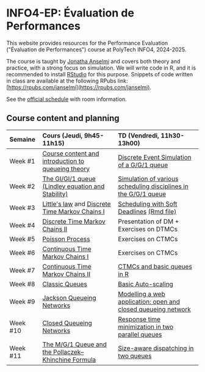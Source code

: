 # INFO4-EP: Évaluation de Performances

This website provides resources for the Performance Evaluation ("Évaluation de Performances") course at PolyTech INFO4, 2024-2025.  

The course is taught by [Jonatha Anselmi](https://polaris.imag.fr/jonatha.anselmi/) and covers both theory and practice, with a strong focus on simulation. We will write code in R, and it is recommended to install [RStudio](https://posit.co/download/rstudio-desktop/) for this purpose. Snippets of code written in class are available at the following RPubs link: [https://rpubs.com/janselmi](https://rpubs.com/janselmi).  

See the [official schedule](https://ade-uga-ro-vs.grenet.fr/direct/index.jsp) with room information.


## Course content and planning

| Semaine    | Cours (Jeudi, 9h45-11h15)                                                | TD (Vendredi, 11h30-13h00)                                                                |
|:-------------|:--------------------------------------------------------------------------|:-----------------------------------------------------------------------------------------|
| Week #1 | [Course content and introduction to queueing theory](https://github.com/jonatha-anselmi/INFO4-EP/blob/main/slides/RICM4_EP_01_intro.pdf)     |  [Discrete Event Simulation of a G/G/1 queue](https://rpubs.com/janselmi/GG1_scheduling_disciplines)
| Week #2 | [The GI/GI/1 queue (Lindley equation and Stability)](https://github.com/jonatha-anselmi/INFO4-EP/blob/main/slides/EP-Chap2-Bases.pdf)   | [Simulation of various scheduling disciplines in the G/G/1 queue](https://rpubs.com/janselmi/GG1_scheduling_disciplines)                                                                        
| Week #3 | [Little's law](https://github.com/jonatha-anselmi/INFO4-EP/blob/main/slides/EP-Chap2-Bases.pdf) and  [Discrete Time Markov Chains I](https://github.com/jonatha-anselmi/INFO4-EP/blob/main/slides/RICM4_EP_CMTD.pdf) | [Scheduling with Soft Deadlines](https://rpubs.com/janselmi/GG1_soft_deadline) [(Rmd file)](https://github.com/jonatha-anselmi/INFO4-EP/blob/main/GG1_deadlines.Rmd)
| Week #4 | [Discrete Time Markov Chains II](https://github.com/jonatha-anselmi/INFO4-EP/blob/main/slides/RICM4_EP_CMTD.pdf)  | Presentation of DM + Exercises on DTMCs 
| Week #5 | [Poisson Process](https://github.com/jonatha-anselmi/INFO4-EP/blob/main/slides/RICM4_EP_CMTC.pdf)   |  Exercises on CTMCs
| Week #6 | [Continuous Time Markov Chains I](https://github.com/jonatha-anselmi/INFO4-EP/blob/main/slides/RICM4_EP_CMTC.pdf)   | Exercises on CTMCs
| Week #7 | [Continuous Time Markov Chains II](https://github.com/jonatha-anselmi/INFO4-EP/blob/main/slides/RICM4_EP_CMTC.pdf)   |  [CTMCs and basic queues in R](https://github.com/jonatha-anselmi/INFO4-EP/blob/main/CTMC_queues.Rmd)
| Week #8 | [Classic Queues](https://github.com/jonatha-anselmi/INFO4-EP/blob/main/slides/RICM4_EP_CMTC.pdf)   |  [Basic Auto-scaling](https://rpubs.com/janselmi/basic-autoscaling)
| Week #9| [Jackson Queueing Networks](https://github.com/jonatha-anselmi/INFO4-EP/blob/main/slides/RICM4_EP_FA.pdf)   | [Modelling a web application: open and closed queueing network](https://rpubs.com/janselmi/webapp)
| Week #10 | [Closed Queueing Networks](https://github.com/jonatha-anselmi/INFO4-EP/blob/main/slides/RICM4_EP_FA.pdf)   |  [Response time minimization in two parallel queues](https://github.com/jonatha-anselmi/INFO4-EP/blob/main/RtimeMin.Rmd)
| Week #11 | [The M/G/1 Queue and the Pollaczek–Khinchine Formula](https://github.com/jonatha-anselmi/INFO4-EP/blob/main/slides/MG1-PolyTech-INFO4-EP.pdf)   | [Size-aware dispatching in two queues](https://github.com/jonatha-anselmi/INFO4-EP/blob/main/size-aware.Rmd)
                                                                                  
